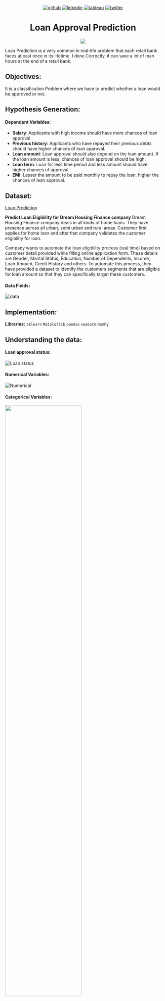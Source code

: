 <div align="center">
  
[1]: https://github.com/Pradnya1208
[2]: https://www.linkedin.com/in/pradnya-patil-b049161ba/
[3]: https://public.tableau.com/app/profile/pradnya.patil3254#!/
[4]: https://twitter.com/Pradnya1208


[![github](https://raw.githubusercontent.com/Pradnya1208/Telecom-Customer-Churn-prediction/c292abd3f9cc647a7edc0061193f1523e9c05e1f/icons/git.svg)][1]
[![linkedin](https://raw.githubusercontent.com/Pradnya1208/Telecom-Customer-Churn-prediction/9f5c4a255972275ced549ea6e34ef35019166944/icons/iconmonstr-linkedin-5.svg)][2]
[![tableau](https://raw.githubusercontent.com/Pradnya1208/Telecom-Customer-Churn-prediction/e257c5d6cf02f13072429935b0828525c601414f/icons/icons8-tableau-software%20(1).svg)][3]
[![twitter](https://raw.githubusercontent.com/Pradnya1208/Telecom-Customer-Churn-prediction/c9f9c5dc4e24eff0143b3056708d24650cbccdde/icons/iconmonstr-twitter-5.svg)][4]

</div>

# <div align="center">Loan Approval Prediction</div>
<div align="center">
<img src = "https://github.com/Pradnya1208/Loan-approval-prediction/blob/main/output/loan-approved.png?raw=true">
</div>


Loan Prediction ia a very common in real-life problem that each retail bank faces atleast once in its lifetime. I done Correctly, it can save a lot of man hours at the end of a retail bank.
## Objectives:
It is a classification Problem where we have to predict whether a loan would be approved or not.

## Hypothesis Generation:
#### Dependent Variables:
- **Salary**: Applicants with high income should have more chances of loan approval
- **Previous history**: Applicants who have repayed their previous debts should have higher chances of loan approval.
- **Loan amount**: Loan approval should also depend on the loan amount. If the loan amount is less, chances of loan approval should be high.
- **Loan term**: Loan for less time period and less amount should have higher chances of approval.
- **EMI**: Lesser the amount to be paid monthly to repay the loan, higher the chances of lean approval.


## Dataset:
[Loan Prediction](https://datahack.analyticsvidhya.com/contest/practice-problem-loan-prediction-iii/)

**Predict Loan Eligibility for Dream Housing Finance company**
Dream Housing Finance company deals in all kinds of home loans. They have presence across all urban, semi urban and rural areas. Customer first applies for home loan and after that company validates the customer eligibility for loan.

Company wants to automate the loan eligibility process (real time) based on customer detail provided while filling online application form. These details are Gender, Marital Status, Education, Number of Dependents, Income, Loan Amount, Credit History and others. To automate this process, they have provided a dataset to identify the customers segments that are eligible for loan amount so that they can specifically target these customers.

#### Data Fields:
![data](https://github.com/Pradnya1208/Loan-approval-prediction/blob/main/output/train.PNG?raw=true)

## Implementation:

**Libraries:** `sklearn` `Matplotlib` `pandas` `seaborn` `NumPy` 
## Understanding the data:
#### Loan approval status:
![Loan status](https://github.com/Pradnya1208/Loan-approval-prediction/blob/main/output/loan_status.PNG?raw=true)
#### Numerical Variables:
![Numerical](https://github.com/Pradnya1208/Loan-approval-prediction/blob/main/output/numerical.PNG?raw=true)


#### Categorical Variables:
<img src = "https://github.com/Pradnya1208/Loan-approval-prediction/blob/main/output/categorical.PNG?raw=true" width ="70%">



### Misiing value imputation:
```
train["Gender"].fillna(train["Gender"].mode()[0], inplace=True)
train["Married"].fillna(train["Married"].mode()[0], inplace=True)
train["Dependents"].fillna(train["Dependents"].mode()[0], inplace=True)
train["Self_Employed"].fillna(train["Self_Employed"].mode()[0], inplace=True)
train["Credit_History"].fillna(train["Credit_History"].mode()[0], inplace=True)
```

![dist](https://github.com/Pradnya1208/Loan-approval-prediction/blob/main/output/dist.PNG?raw=true)
Due to the presence of Outliers bulk of data in the Loan amount is at the left and the tail at the right is longer i.e. the data has Right skewness. we can use Log tranformation to remove the skewness of the data, it does not affect the small values much but reduces the larger values.

```
# Log transformation
train["LoanAmount_log"] = np.log(train["LoanAmount"])
test_data["LoanAmount_log"] = np.log(test_data["LoanAmount"])
```
![transformed](https://github.com/Pradnya1208/Loan-approval-prediction/blob/main/output/transformed.PNG?raw=true)


## Model Training and Evaluation:
### Feature Importances:
![importance](https://github.com/Pradnya1208/Loan-approval-prediction/blob/main/output/feature%20importance.PNG?raw=true)

### Results of various models:
![models](https://github.com/Pradnya1208/Loan-approval-prediction/blob/main/output/models.PNG?raw=true)

![ROC](https://github.com/Pradnya1208/Loan-approval-prediction/blob/main/output/roc.PNG?raw=true)


## Optimizations:
For optimization we are using Cross Validation and Hyper Parameter Tuning.
#### Results after cross validation:
- Accuracy:
```
{'LogisticRegression': [0.7377049180327868, 0.04056751358116207],
 'KNeighborsClassifier': [0.6140077302412368, 0.016665887272068795],
 'GaussianNB': [0.783406637345062, 0.023724757270509555],
 'DecisionTreeClassifier': [0.693815807010529, 0.01954930344811238],
 'RandomForestClassifier': [0.7882980141276823, 0.019662051295215595],
 'AdaBoostClassifier': [0.7866186858589896, 0.02231507202012775],
 'GradientBoostingClassifier': [0.7720111955217913, 0.030242126729569573],
 'XGBClassifier': [0.7589497534319605, 0.01834053196492521]}
 ```
 - roc_auc:
```
{'LogisticRegression': [0.7613108752272838, 0.0572604451135635],
 'KNeighborsClassifier': [0.5091802186461629, 0.025701960476993368],
 'GaussianNB': [0.7545628021789013, 0.025945127116381292],
 'DecisionTreeClassifier': [0.6466124020458385, 0.031276977676230555],
 'RandomForestClassifier': [0.759339761545644, 0.03629165276048184],
 'AdaBoostClassifier': [0.7278719044972914, 0.04367138332205218],
 'GradientBoostingClassifier': [0.7357179335971906, 0.04536974947781717],
 'XGBClassifier': [0.7614087443344408, 0.025850559057545144]}
```

#### Results after Hyperparameter Tuning:
![aftertuning](https://github.com/Pradnya1208/Loan-approval-prediction/blob/main/output/aftertuning.PNG?raw=true)


### Lessons Learned
`Data Imputation`
`Cross Validation`
`Hyperparameter Tuning`



### Feedback

If you have any feedback, please reach out at pradnyapatil671@gmail.com


### 🚀 About Me
#### Hi, I'm Pradnya! 👋
I am an AI Enthusiast and  Data science & ML practitioner

[1]: https://github.com/Pradnya1208
[2]: https://www.linkedin.com/in/pradnya-patil-b049161ba/
[3]: https://public.tableau.com/app/profile/pradnya.patil3254#!/
[4]: https://twitter.com/Pradnya1208


[![github](https://raw.githubusercontent.com/Pradnya1208/Telecom-Customer-Churn-prediction/c292abd3f9cc647a7edc0061193f1523e9c05e1f/icons/git.svg)][1]
[![linkedin](https://raw.githubusercontent.com/Pradnya1208/Telecom-Customer-Churn-prediction/9f5c4a255972275ced549ea6e34ef35019166944/icons/iconmonstr-linkedin-5.svg)][2]
[![tableau](https://raw.githubusercontent.com/Pradnya1208/Telecom-Customer-Churn-prediction/e257c5d6cf02f13072429935b0828525c601414f/icons/icons8-tableau-software%20(1).svg)][3]
[![twitter](https://raw.githubusercontent.com/Pradnya1208/Telecom-Customer-Churn-prediction/c9f9c5dc4e24eff0143b3056708d24650cbccdde/icons/iconmonstr-twitter-5.svg)][4]

